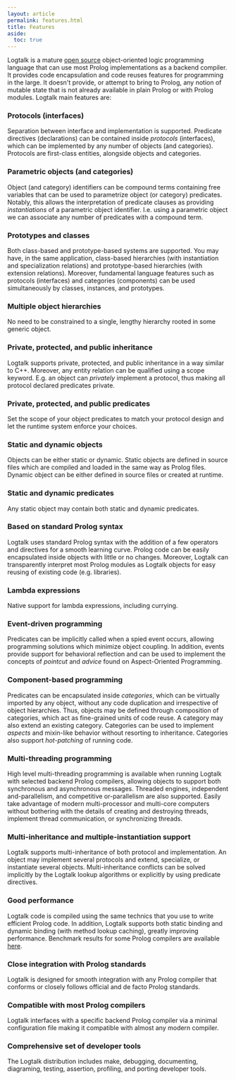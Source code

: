 ```yaml
---
layout: article
permalink: features.html
title: Features
aside:
  toc: true
---
```


Logtalk is a mature [open source](https://github.com/LogtalkDotOrg/logtalk3/blob/master/LICENSE.txt)
object-oriented logic programming language that can use most Prolog
implementations as a backend compiler. It provides code encapsulation and code
reuses features for programming in the large. It doesn\'t provide, or attempt
to bring to Prolog, any notion of mutable state that is not already
available in plain Prolog or with Prolog modules. Logtalk main features
are:


### Protocols (interfaces)

Separation between interface and implementation is supported. Predicate
directives (declarations) can be contained inside *protocols* (interfaces),
which can be implemented by any number of objects (and categories). Protocols
are first-class entities, alongside objects and categories.


### Parametric objects (and categories)

Object (and category) identifiers can be compound terms containing free
variables that can be used to parametrize object (or category) predicates.
Notably, this allows the interpretation of predicate clauses as providing
*instantiations* of a parametric object identifier. I.e. using a parametric
object we can associate any number of predicates with a compound term.


### Prototypes and classes

Both class-based and prototype-based systems are supported.
You may have, in the same application, class-based hierarchies
(with instantiation and specialization relations) and
prototype-based hierarchies (with extension relations). Moreover,
fundamental language features such as protocols (interfaces) and
categories (components) can be used simultaneously by classes,
instances, and prototypes.


### Multiple object hierarchies

No need to be constrained to a single, lengthy hierarchy rooted in
some generic object.


### Private, protected, and public inheritance

Logtalk supports private, protected, and public inheritance in a
way similar to C++. Moreover, any entity relation can be qualified
using a scope keyword. E.g. an object can *privately* implement a
protocol, thus making all protocol declared predicates private.


### Private, protected, and public predicates

Set the scope of your object predicates to match your protocol
design and let the runtime system enforce your choices.


### Static and dynamic objects

Objects can be either static or dynamic. Static objects are
defined in source files which are compiled and loaded in the same
way as Prolog files. Dynamic object can be either defined in
source files or created at runtime.


### Static and dynamic predicates

Any static object may contain both static and dynamic predicates.


### Based on standard Prolog syntax

Logtalk uses standard Prolog syntax with the addition of a few
operators and directives for a smooth learning curve. Prolog code
can be easily encapsulated inside objects with little or no
changes. Moreover, Logtalk can transparently interpret most Prolog
modules as Logtalk objects for easy reusing of existing code (e.g.
libraries).


### Lambda expressions

Native support for lambda expressions, including currying.


### Event-driven programming

Predicates can be implicitly called when a spied event occurs,
allowing programming solutions which minimize object coupling. In
addition, events provide support for behavioral reflection and can
be used to implement the concepts of *pointcut* and *advice* found
on Aspect-Oriented Programming.


### Component-based programming

Predicates can be encapsulated inside *categories*, which can be
virtually imported by any object, without any code duplication and
irrespective of object hierarchies. Thus, objects may be defined
through composition of categories, which act as fine-grained units
of code reuse. A category may also extend an existing category.
Categories can be used to implement *aspects* and mixin-like
behavior without resorting to inheritance. Categories also support
*hot-patching* of running code.


### Multi-threading programming

High level multi-threading programming is available when running
Logtalk with selected backend Prolog compilers, allowing objects
to support both synchronous and asynchronous messages. Threaded
engines, independent and-parallelism, and competitive
or-parallelism are also supported. Easily take advantage of modern
multi-processor and multi-core computers without bothering with
the details of creating and destroying threads, implement thread
communication, or synchronizing threads.


### Multi-inheritance and multiple-instantiation support

Logtalk supports multi-inheritance of both protocol and
implementation. An object may implement several protocols and
extend, specialize, or instantiate several objects.
Multi-inheritance conflicts can be solved implicitly by the
Logtalk lookup algorithms or explicitly by using predicate
directives.


### Good performance

Logtalk code is compiled using the same technics that you use to
write efficient Prolog code. In addition, Logtalk supports both
static binding and dynamic binding (with method lookup caching),
greatly improving performance. Benchmark results for some Prolog
compilers are available [here](performance.html).


### Close integration with Prolog standards

Logtalk is designed for smooth integration with any Prolog
compiler that conforms or closely follows official and de facto
Prolog standards.


### Compatible with most Prolog compilers

Logtalk interfaces with a specific backend Prolog compiler via a
minimal configuration file making it compatible with almost any
modern compiler.


### Comprehensive set of developer tools

The Logtalk distribution includes make, debugging, documenting,
diagraming, testing, assertion, profiling, and porting developer
tools.
